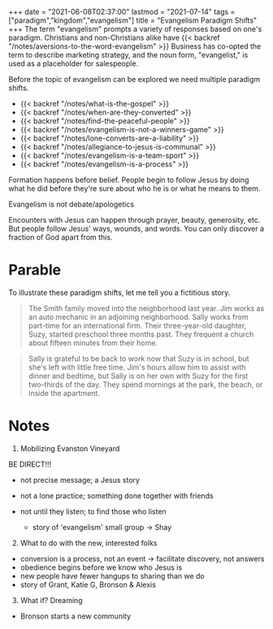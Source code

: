 +++
date = "2021-06-08T02:37:00"
lastmod = "2021-07-14"
tags = ["paradigm","kingdom","evangelism"]
title = "Evangelism Paradigm Shifts"
+++
The term "evangelism" prompts a variety of responses based on one's paradigm. Christians and non-Christians alike have {{< backref "/notes/aversions-to-the-word-evangelism" >}} Business has co-opted the term to describe marketing strategy, and the noun form, "evangelist," is used as a placeholder for salespeople.

Before the topic of evangelism can be explored we need multiple paradigm shifts.

- {{< backref "/notes/what-is-the-gospel" >}}
- {{< backref "/notes/when-are-they-converted" >}}
- {{< backref "/notes/find-the-peaceful-people" >}}
- {{< backref "/notes/evangelism-is-not-a-winners-game" >}}
- {{< backref "/notes/lone-converts-are-a-liability" >}}
- {{< backref "/notes/allegiance-to-jesus-is-communal" >}}
- {{< backref "/notes/evangelism-is-a-team-sport" >}}
- {{< backref "/notes/evangelism-is-a-process" >}}

Formation happens before belief. People begin to follow Jesus by doing what he did before they're sure about who he is or what he means to them.

Evangelism is not debate/apologetics

Encounters with Jesus can happen through prayer, beauty, generosity, etc. But people follow Jesus' ways, wounds, and words. You can only discover a fraction of God apart from this.

# Parable

To illustrate these paradigm shifts, let me tell you a fictitious story.

> The Smith family moved into the neighborhood last year. Jim works as an auto mechanic in an adjoining neighborhood. Sally works from part-time for an international firm. Their three-year-old daughter, Suzy, started preschool three months past. They frequent a church about fifteen minutes from their home.

> Sally is grateful to be back to work now that Suzy is in school, but she's left with little free time. Jim's hours allow him to assist with dinner and bedtime, but Sally is on her own with Suzy for the first two-thirds of the day. They spend mornings at the park, the beach, or inside the apartment.

# Notes

1. Mobilizing Evanston Vineyard

BE DIRECT!!!
- not precise message; a Jesus story
- not a lone practice; something done together with friends
- not until they listen; to find those who listen

  - story of 'evangelism' small group -> Shay

2. What to do with the new, interested folks

- conversion is a process, not an event -> facilitate discovery, not answers
- obedience begins before we know who Jesus is
- new people have fewer hangups to sharing than we do
- story of Grant, Katie G, Bronson & Alexis

3. What if? Dreaming

- Bronson starts a new community
